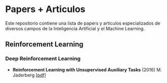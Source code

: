 # Papers + Articulos
Este repositorio contiene una lista de papers y articulos especializados de diversos campos de la Inteligencia Artificial y el Machine Learning.

## Reinforcement Learning

### Deep Reinforcement Learning
* **Reinforcement Learning with Unsupervised Auxiliary Tasks** (2016) M. Jaderberg [[pdf]](https://arxiv.org/pdf/1611.05397)

